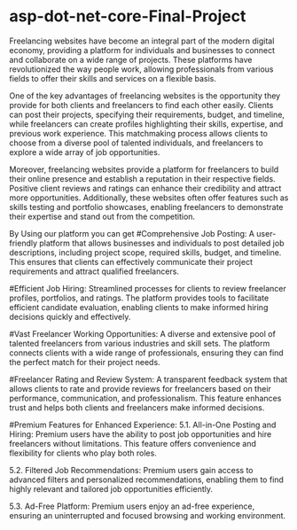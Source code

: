 # asp-dot-net-core-Final-Project

Freelancing websites have become an integral part of the modern digital economy, providing a platform for individuals and businesses to connect and collaborate on a wide range of projects. These platforms have revolutionized the way people work, allowing professionals from various fields to offer their skills and services on a flexible basis.

One of the key advantages of freelancing websites is the opportunity they provide for both clients and freelancers to find each other easily. Clients can post their projects, specifying their requirements, budget, and timeline, while freelancers can create profiles highlighting their skills, expertise, and previous work experience. This matchmaking process allows clients to choose from a diverse pool of talented individuals, and freelancers to explore a wide array of job opportunities.

Moreover, freelancing websites provide a platform for freelancers to build their online presence and establish a reputation in their respective fields. Positive client reviews and ratings can enhance their credibility and attract more opportunities. Additionally, these websites often offer features such as skills testing and portfolio showcases, enabling freelancers to demonstrate their expertise and stand out from the competition.

By Using our platform you can get 
  #Comprehensive Job Posting:
A user-friendly platform that allows businesses and individuals to post detailed job descriptions, including project scope, required skills, budget, and timeline. This ensures that clients can effectively communicate their project requirements and attract qualified freelancers.

  #Efficient Job Hiring:
Streamlined processes for clients to review freelancer profiles, portfolios, and ratings. The platform provides tools to facilitate efficient candidate evaluation, enabling clients to make informed hiring decisions quickly and effectively.

  #Vast Freelancer Working Opportunities: 
A diverse and extensive pool of talented freelancers from various industries and skill sets. The platform connects clients with a wide range of professionals, ensuring they can find the perfect match for their project needs.

  #Freelancer Rating and Review System: 
A transparent feedback system that allows clients to rate and provide reviews for freelancers based on their performance, communication, and professionalism. This feature enhances trust and helps both clients and freelancers make informed decisions.

  #Premium Features for Enhanced Experience:
5.1. All-in-One Posting and Hiring: 
Premium users have the ability to post job opportunities and hire freelancers without limitations. This feature offers convenience and flexibility for clients who play both roles.

5.2. Filtered Job Recommendations: 
Premium users gain access to advanced filters and personalized recommendations, enabling them to find highly relevant and tailored job opportunities efficiently.

5.3. Ad-Free Platform: 
Premium users enjoy an ad-free experience, ensuring an uninterrupted and focused browsing and working environment. 